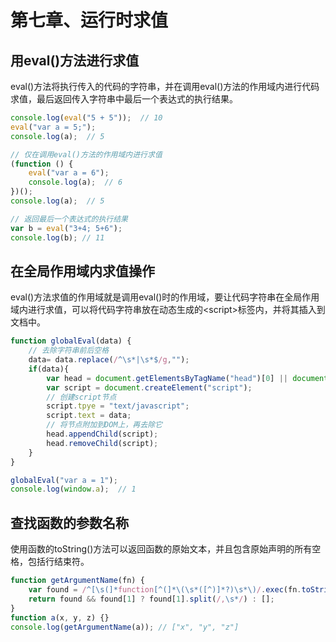 # 第七章、运行时求值
## 用eval()方法进行求值
eval()方法将执行传入的代码的字符串，并在调用eval()方法的作用域内进行代码求值，最后返回传入字符串中最后一个表达式的执行结果。
```js
console.log(eval("5 + 5"));  // 10
eval("var a = 5;");
console.log(a);  // 5

// 仅在调用eval()方法的作用域内进行求值
(function () {
	eval("var a = 6");
    console.log(a);  // 6
})();
console.log(a);  // 5

// 返回最后一个表达式的执行结果
var b = eval("3+4; 5+6");
console.log(b); // 11
```
## 在全局作用域内求值操作
eval()方法求值的作用域就是调用eval()时的作用域，要让代码字符串在全局作用域内进行求值，可以将代码字符串放在动态生成的&lt;script&gt;标签内，并将其插入到文档中。
```js
function globalEval(data) {
    // 去除字符串前后空格
    data= data.replace(/^\s*|\s*$/g,"");
    if(data){
        var head = document.getElementsByTagName("head")[0] || document.documentElement;
        var script = document.createElement("script");
        // 创建script节点
        script.tpye = "text/javascript";
        script.text = data;
        // 将节点附加到DOM上，再去除它
        head.appendChild(script);
        head.removeChild(script);
    }
}

globalEval("var a = 1");
console.log(window.a);  // 1
```
## 查找函数的参数名称
使用函数的toString()方法可以返回函数的原始文本，并且包含原始声明的所有空格，包括行结束符。
```js
function getArgumentName(fn) {
	var found = /^[\s(]*function[^(]*\(\s*([^)]*?)\s*\)/.exec(fn.toString());
	return found && found[1] ? found[1].split(/,\s*/) : [];
}
function a(x, y, z) {}
console.log(getArgumentName(a)); // ["x", "y", "z"]
```
